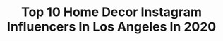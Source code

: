 ---
title: Top 10 Home Decor Instagram Influencers In Los Angeles In 2020
description: >-
  Find top home decor Instagram influencers in Los Angeles in 2020. Most popular hashtags: #homedecor #stayhome #ad #liketkit.
platform: Instagram
profiles:
  - username: "monday_glass"
    fullname: >-
      MONDAY GLASS
    location: "United States"
    followers: 5847
    engagement: 1226
    commentsToLikes: 0.029151
    avatar: "https://scontent-bos3-1.cdninstagram.com/v/t51.2885-19/s320x320/69880668_646884705800461_5745410569704308736_n.jpg?_nc_ht=scontent-bos3-1.cdninstagram.com&_nc_ohc=AQGegKo8WPcAX9ghYBI&oh=3de7db341f7d6afa3dbd17d6baa86a4d&oe=5EB38371"
    verified: false
    hashtags: "#pastelgoth, #madeinlosangeles, #pink, #enamelpins"
  - username: "fineartbling"
    fullname: >-
      Rhinestoned Designs
    location: "United States"
    followers: 3224
    engagement: 3844
    commentsToLikes: 0.041023
    avatar: "https://scontent-lhr8-1.cdninstagram.com/v/t51.2885-19/s320x320/74898681_976345802701384_5985110220592906240_n.jpg?_nc_ht=scontent-lhr8-1.cdninstagram.com&_nc_ohc=2zcq3VT2geoAX8SN30H&oh=9888511249db847362e78c66429cb9ef&oe=5EB94E8D"
    verified: false
    hashtags: "#laart, #elegantmagazine, #losangelesart, #fashion"
  - username: "danlang13"
    fullname: >-
      Dan Lang
    location: "United States"
    followers: 6247
    engagement: 899
    commentsToLikes: 0.017137
    avatar: "https://scontent-ams4-1.cdninstagram.com/v/t51.2885-19/s320x320/78850867_983015745417447_3339689139699187712_n.jpg?_nc_ht=scontent-ams4-1.cdninstagram.com&_nc_ohc=cOJlekQqKq0AX-K5sHf&oh=a68251edc2bf1957c8b75661a58f7726&oe=5EA9FA4D"
    verified: false
    hashtags: "#smallbusiness, #smallbusinesssaturday, #fragrance, #design"
  - username: "morganleighwillett"
    fullname: >-
      Morgan Willett
    location: "United States"
    followers: 248558
    engagement: 279
    commentsToLikes: 0.050446
    avatar: "https://scontent-lhr8-1.cdninstagram.com/v/t51.2885-19/s320x320/69443529_657767118052511_3594474639876685824_n.jpg?_nc_ht=scontent-lhr8-1.cdninstagram.com&_nc_ohc=Rm7MYu8DkBcAX__QCnj&oh=34ed79cd51713bfa312ceae26d76f0a9&oe=5EBAB259"
    verified: true
    hashtags: "#marchmadness, #athomeworkouts, #hiddentalents, #hiitworkout"
  - username: "erinnobrienn"
    fullname: >-
      Erin O'Brien
    location: "United States"
    followers: 1983
    engagement: 1432
    commentsToLikes: 0.166660
    avatar: "https://scontent-bos3-1.cdninstagram.com/v/t51.2885-19/s320x320/71692113_532261167321144_2401780724496596992_n.jpg?_nc_ht=scontent-bos3-1.cdninstagram.com&_nc_ohc=yzZ00bxZbuQAX_zVq3U&oh=74b043e6ad12aab5e665a231f7132179&oe=5E96167C"
    verified: false
    hashtags: "#fashiondaily, #catchingsomerays, #kitcheninspiration, #styleblog"
  - username: "missenocha"
    fullname: >-
      Miss Enocha
    location: "United States"
    followers: 118550
    engagement: 117
    commentsToLikes: 0.038047
    avatar: "https://scontent-amt2-1.cdninstagram.com/v/t51.2885-19/s320x320/67521140_2432404133661166_7286712639604916224_n.jpg?_nc_ht=scontent-amt2-1.cdninstagram.com&_nc_ohc=V8kyPFcOO-4AX8F_028&oh=73897d5c280da794b615a71658b88c53&oe=5EBB8EE1"
    verified: false
    hashtags: "#thelipbar, #babynurserydecor, #blackownedbusiness, #glutenfreerecipes"
  - username: "sophieelkus"
    fullname: >-
      Sophie Elkus
    location: "United States"
    followers: 151916
    engagement: 116
    commentsToLikes: 0.038081
    avatar: "https://scontent-ams4-1.cdninstagram.com/v/t51.2885-19/s320x320/45789115_2233987076840907_4595848863394299904_n.jpg?_nc_ht=scontent-ams4-1.cdninstagram.com&_nc_ohc=BdZm93_H-8oAX8exCOL&oh=39fb5eb84ad7054dde43dd56b5b999e9&oe=5EBBE485"
    verified: true
    hashtags: "#homereno, #purse, #valentinesday, #celebration"
  - username: "erineemiller"
    fullname: >-
      Erin-Elizabeth Miller
    location: "United States"
    followers: 19183
    engagement: 372
    commentsToLikes: 0.092392
    avatar: "https://scontent-lhr8-1.cdninstagram.com/v/t51.2885-19/s320x320/52775374_334197360539772_1086167404905496576_n.jpg?_nc_ht=scontent-lhr8-1.cdninstagram.com&_nc_ohc=7Iob7_xV6qUAX9hz_vh&oh=d7eacc6377521e8b924846bd163b5de6&oe=5EBAB9DC"
    verified: false
    hashtags: "#hotandcoldtherapy, #americarunsondunkin, #nongmo, #fullspectrumcbd"
  - username: "raeannlangas"
    fullname: >-
      Rae Everyday
    location: "United States"
    followers: 76492
    engagement: 208
    commentsToLikes: 0.016516
    avatar: "https://scontent-lht6-1.cdninstagram.com/v/t51.2885-19/s320x320/91437454_199215411377017_4334237414642941952_n.jpg?_nc_ht=scontent-lht6-1.cdninstagram.com&_nc_ohc=MqTXEaKU-H0AX-uivKy&oh=95a63600d7d7f3a499f76d2252ad1b2d&oe=5EBBB2B0"
    verified: false
    hashtags: "#werkitfromhome, #favoritefit, #beautyhacks, #ltkworkwear"
  - username: "pamarias"
    fullname: >-
      Pam Arias
    location: "United States"
    followers: 228434
    engagement: 81
    commentsToLikes: 0.034860
    avatar: "https://scontent-amt2-1.cdninstagram.com/v/t51.2885-19/s320x320/71324705_447583105851178_4685844276674822144_n.jpg?_nc_ht=scontent-amt2-1.cdninstagram.com&_nc_ohc=14nzbkaTf3oAX91GHuZ&oh=973f4a29e633f8842aaeab85a3472038&oe=5EB8C5EF"
    verified: true
    hashtags: "#guccibeauty, #family, #homedecor, #stayhome"
---